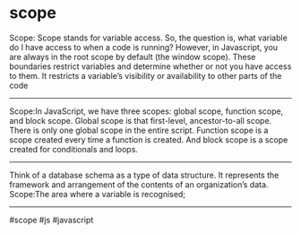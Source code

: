 # scope

Scope: Scope stands for variable access. So, the question is, what variable do I have access to when a code is running? However, in Javascript, you are always in the root scope by default (the window scope). These boundaries restrict variables and determine whether or not you have access to them. It restricts a variable’s visibility or availability to other parts of the code
<hr>

Scope:In JavaScript, we have three scopes: global scope, function scope, and block scope. Global scope is that first-level, ancestor-to-all scope. There is only one global scope in the entire script. Function scope is a scope created every time a function is created. And block scope is a scope created for conditionals and loops.
***
Think of a database schema as a type of data structure. It represents the framework and arrangement of the contents of an organization’s data.
Scope:The area where a variable is recognised;
***

#scope
#js #javascript